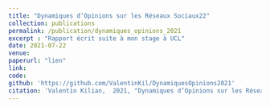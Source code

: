 ```yaml
---
title: "Dynamiques d’Opinions sur les Réseaux Sociaux22"
collection: publications
permalink: /publication/dynamiques_opinions_2021
excerpt : "Rapport écrit suite à mon stage à UCL"
date: 2021-07-22
venue:
paperurl: "lien"
link: 
code: 
github: 'https://github.com/ValentinKil/DynamiquesOpinions2021'
citation: 'Valentin Kilian,  2021, "Dynamiques d’Opinions sur les Réseaux Sociaux", Rapport de stage'
---
```


